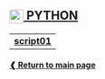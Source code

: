 ## [<img height="25" align="center" src="https://cdn.jsdelivr.net/gh/devicons/devicon/icons/matlab/matlab-original.svg"> **PYTHON**](./)

<table>
  <tr>
    <td> <a href="./script01.py"> <b> script01 </b> </a> </td>
  </tr>
</table>

#### [**❰ Return to main page**](https://github.com/dreisss/Iespes-Extra)
